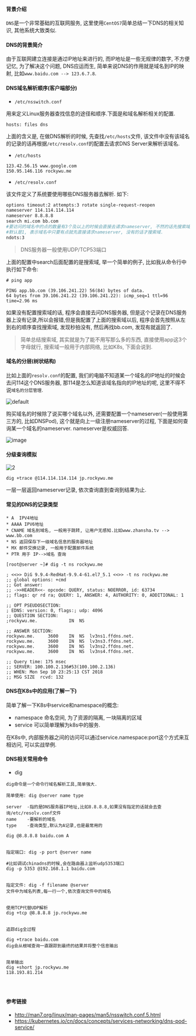 #### 背景介绍

`DNS`是一个非常基础的互联网服务, 这里使用`CentOS7`简单总结一下DNS的相关知识, 其他系统大致类似.


#### DNS的背景简介

由于互联网建立连接是通过IP地址来进行的, 而IP地址是一些无规律的数字, 不方便记忆, 为了解决这个问题, DNS应运而生, 简单来说DNS的作用就是域名到IP的映射, 比如`www.baidu.com --> 123.6.7.8`.


#### DNS域名解析顺序(客户端部分)

 * `/etc/nsswitch.conf`
 
 用来定义Linux服务器查找信息的途径和顺序.下面是和域名解析相关的配置.
 
 ```
 hosts: files dns
 ```
 
 上面的含义是, 在做DNS解析的时候, 先查找`/etc/hosts`文件, 该文件中没有该域名的记录的话再根据`/etc/resolv.conf`的配置去请求DNS Server来解析该域名. 
 
 * `/etc/hosts`

 ```
 123.42.56.15 www.google.com
 150.95.146.116 rockywu.me
 ```
 
 * `/etc/resolv.conf`

 该文件定义了系统要使用哪些DNS服务器去解析. 如下:
 
 ```bash
 options timeout:2 attempts:3 rotate single-request-reopen
nameserver 114.114.114.114
nameserver 8.8.8.8
search mi.com bb.com
#要访问的域名中的点的数量有3个及以上的时候会直接去请求nameserver, 不然的话先搜索域.域中没有的话采取请求.
#默认是1, 表示域名中只要有点就先直接请求nameserver, 没有的话才搜索域.
ndots:3
 ```
 
 > DNS服务器一般使用UDP/TCP53端口
 
 上面的配置中search后面配置的是搜索域, 举一个简单的例子, 比如我从命令行中执行如下命令:
 
 ```
 # ping app
 
 PING app.bb.com (39.106.241.22) 56(84) bytes of data.
64 bytes from 39.106.241.22 (39.106.241.22): icmp_seq=1 ttl=96 time=2.96 ms
 ```
 
 如果没有配置搜索域的话, 程序会直接去问DNS服务器, 但是这个记录在DNS服务器上没有记录,所以会报错,但是我配置了上面的搜索域以后, 程序会首先按照从左到右的顺序查找搜索域, 发现秒拍没有, 然后再找bb.com, 发现有就返回了.
 
 > 简单总结搜索域, 其实就是为了能不用写那么多的东西, 直接使用app这3个字母就行, 搜索域一般用于内部网络, 比如K8s, 下面会说到.
 
 
 
#### 域名的分层(树状结构)
 
比如上面的`resolv.conf`的配置, 我们的电脑不知道某一个域名的IP地址的时候会去问114这个DNS服务器, 那114是怎么知道该域名指向的IP地址的呢, 这里不得不说`域名的分层管理`.

![default](https://user-images.githubusercontent.com/7486508/45306420-34579900-b54f-11e8-9025-6c17a2cb8eeb.jpg)

购买域名的时候除了说买哪个域名以外, 还需要配置一个nameserver(一般使用第三方的, 比如DNSPod), 这个就是向上一级注册nameserver的过程, 下面是如何查询某一个域名的nameserver. nameserver是权威回答.

![image](https://user-images.githubusercontent.com/7486508/45304159-12a7e300-b54a-11e8-8cf7-d73808e33e20.png)


#### 分级查询模拟


![2](https://user-images.githubusercontent.com/7486508/45308388-eee99a80-b553-11e8-8e89-00426f4e7d8f.jpg)

`dig +trace @114.114.114.114 jp.rockywu.me`

一层一层返回nameserver记录, 依次查询直到查询到结果为止.





#### 常见的DNS的记录类型

```
* A  IPV4地址
* AAAA IPV6地址
* CNAME 域名到域名, 一般用于跳转, 让用户无感知.比如www.zhansha.tv --> www.bb.com
* NS 返回保存下一级域名信息的服务器地址
* MX 邮件交换记录, 一般用于配置邮件系统
* PTR 用于 IP-->域名 查询

```

```
[root@server ~]# dig -t ns rockywu.me

; <<>> DiG 9.9.4-RedHat-9.9.4-61.el7_5.1 <<>> -t ns rockywu.me
;; global options: +cmd
;; Got answer:
;; ->>HEADER<<- opcode: QUERY, status: NOERROR, id: 63734
;; flags: qr rd ra; QUERY: 1, ANSWER: 4, AUTHORITY: 0, ADDITIONAL: 1

;; OPT PSEUDOSECTION:
; EDNS: version: 0, flags:; udp: 4096
;; QUESTION SECTION:
;rockywu.me.			IN	NS

;; ANSWER SECTION:
rockywu.me.		3600	IN	NS	lv3ns1.ffdns.net.
rockywu.me.		3600	IN	NS	lv3ns3.ffdns.net.
rockywu.me.		3600	IN	NS	lv3ns2.ffdns.net.
rockywu.me.		3600	IN	NS	lv3ns4.ffdns.net.

;; Query time: 175 msec
;; SERVER: 100.100.2.136#53(100.100.2.136)
;; WHEN: Mon Sep 10 23:25:13 CST 2018
;; MSG SIZE  rcvd: 132
```

#### DNS在K8s中的应用(了解一下)

简单了解一下K8s中service和namespace的概念:

* namespace 命名空间, 为了资源的隔离, 一块隔离的区域
* service 可以简单理解为k8s中的服务.

在K8s中, 内部服务器之间的访问可以通过service.namespace:port这个方式来互相访问, 可以实战举例.

#### DNS相关常用命令


* dig

```
dig命令是一个命令行域名解析工具,简单强大.

简单使用: dig @server name type

server  -指的是DNS服务器IP地址,比如8.8.8.8,如果没有指定的话就会去查询/etc/resolv.conf文件
name    -要解析的域名
type    -查询类型,默认为A记录,也是最常用的

dig @8.8.8.8 baidu.com A


指定端口: dig -p port @server name

#比如调试chinadns的时候,会在路由器上监听udp5353端口
dig -p 5353 @192.168.1.1 baidu.com


指定文件: dig -f filename @server
文件中为域名列表,每一行一个,依次查询文件中的域名


使用TCP代替UDP解析
dig +tcp @8.8.8.8 jp.rockywu.me


追踪dig全过程

dig +trace baidu.com
dig会从根域查询一直跟踪到最终的结果并将整个信息输出


简单输出
dig +short jp.rockywu.me
118.193.81.214




```



#### 参考链接

* http://man7.org/linux/man-pages/man5/nsswitch.conf.5.html
* https://kubernetes.io/cn/docs/concepts/services-networking/dns-pod-service/
